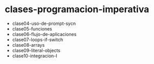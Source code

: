 # clases-programacion-imperativa

- clase04-uso-de-prompt-sycn
- clase05-funciones
- clase06-flujo-de-aplicaciones
- clase07-loops-if-switch
- clase08-arrays
- clase09-literal-objects
- clase10-integracion-I